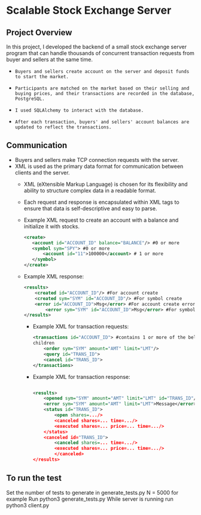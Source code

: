# Scalable Stock Exchange Server

## Project Overview

In this project, I developed the backend of a small stock exchange server program that can handle thousands of concurrent transaction requests from buyer and sellers at the same time.

*     Buyers and sellers create account on the server and deposit funds to start the market.
*     Participants are matched on the market based on their selling and buying prices, and their transactions are recorded in the database, PostgreSQL.
*     I used SQLAlchemy to interact with the database.
*     After each transaction, buyers' and sellers' account balances are updated to reflect the transactions.

## Communication 

* Buyers and sellers make TCP connection requests with the server.
* XML is used as the primary data format for communication between clients and the server.
    * XML (eXtensible Markup Language) is chosen for its flexibility and ability to structure complex data in a readable format.
    * Each request and response is encapsulated within XML tags to ensure that data is self-descriptive and easy to parse.
    * Example XML request to create an account with a balance and initialize it with stocks.
         ```xml
        <create>
            <account id="ACCOUNT_ID" balance="BALANCE"/> #0 or more
            <symbol sym="SPY"> #0 or more
                <account id="11">100000</account> # 1 or more
            </symbol>
        </create>
        ```
    * Example XML response: 
         ```xml
        <results>
             <created id="ACCOUNT_ID"/> #For account create
             <created sym="SYM" id="ACCOUNT_ID"/> #For symbol create
             <error id="ACCOUNT_ID">Msg</error> #For account create error
                 <error sym="SYM" id="ACCOUNT_ID">Msg</error> #For symbol create error
         </results>
        ```

      * Example XML for transaction requests:
        ```xml
        <transactions id="ACCOUNT_ID"> #contains 1 or more of the below
        children
            <order sym="SYM" amount="AMT" limit="LMT"/>
            <query id="TRANS_ID">
            <cancel id="TRANS_ID">
        </transactions>
        ```
        
      * Example XML for transaction response:
        ```xml

        <results>
            <opened sym="SYM" amount="AMT" limit="LMT" id="TRANS_ID"/>
            <error sym="SYM" amount="AMT" limit="LMT">Message</error> #Note there is 1 error for every order/query/cancel of the transactions tag if ID is invalid
            <status id="TRANS_ID">
                <open shares=.../>
                <canceled shares=... time=.../>
                <executed shares=... price=... time=.../>
            </status>
            <canceled id="TRANS_ID">
                <canceled shares=... time=.../>
                <executed shares=... price=... time=.../>
                </canceled>
        </results>
        ```

## To run the test
Set the number of tests to generate in generate_tests.py 
    N = 5000 for example
Run python3 generate_tests.py
While server is running run python3 client.py
